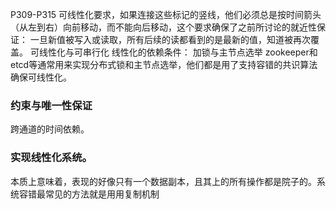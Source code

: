 P309-P315
可线性化要求，如果连接这些标记的竖线，他们必须总是按时间箭头（从左到右）向前移动，而不能向后移动，这个要求确保了之前所讨论的就近性保证：
一旦新值被写入或读取，所有后续的读都看到的是最新的值，知道被再次覆盖。
可线性化与可串行化
线性化的依赖条件：
加锁与主节点选举
zookeeper和etcd等通常用来实现分布式锁和主节点选举，他们都是用了支持容错的共识算法确保可线性化。
### 约束与唯一性保证
跨通道的时间依赖。
### 实现线性化系统。
本质上意味着，表现的好像只有一个数据副本，且其上的所有操作都是院子的。系统容错最常见的方法就是用用复制机制
